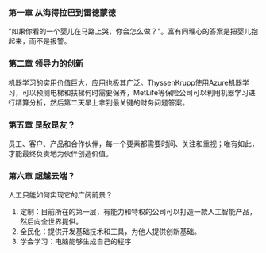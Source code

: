 ### 第一章 从海得拉巴到雷德蒙德
  "如果你看的一个婴儿在马路上哭，你会怎么做？"。富有同理心的答案是把婴儿抱起来，而不是报警。

### 第二章 领导力的创新
  机器学习的实用价值巨大，应用也极其广泛。ThyssenKrupp使用Azure机器学习，可以预测电梯和扶梯何时需要保养，MetLife等保险公司可以利用机器学习进行精算分析，然后第二天早上拿到最关键的财务问题答案。

### 第五章 是敌是友？
  员工、客户、产品和合作伙伴，每一个要素都需要时间、关注和重视；唯有如此，才能最终负责地为伙伴创造价值。

### 第六章 超越云端？
  人工只能如何实现它的广阔前景？
  1. 定制：目前所在的第一层，有能力和特权的公司可以打造一款人工智能产品，然后向全世界提供。
  2. 全民化：提供开发基础技术和工具，为他人提供创新基础。
  3. 学会学习：电脑能够生成自己的程序